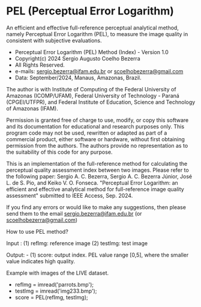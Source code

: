 # PEL (Perceptual Error Logarithm)
An efficient and effective full-reference perceptual analytical method, namely Perceptual Error Logarithm (PEL), to measure the image quality in consistent with subjective evaluations.

- Perceptual Error Logarithm (PEL) Method (Index) - Version 1.0 
- Copyright(c) 2024 Sergio Augusto Coelho Bezerra
- All Rights Reserved.
- e-mails: sergio.bezerra@ifam.edu.br or scoelhobezerra@gmail.com
- Data: September/2024, Manaus, Amazonas, Brazil.

The author is with Institute of Computing of the Federal University of Amazonas (ICOMP/UFAM), Federal University of Technology - Paraná (CPGEI/UTFPR), and Federal Institute of Education, Science and
Technology of Amazonas (IFAM).

Permission is granted free of charge to use, modify, or copy this software and its documentation for educational and research purposes only. This program code may not be used, rewritten or adapted as part of a 
commercial product, either software or hardware, without first obtaining permission from the authors. The authors provide no representation as to the suitability of this code for any purpose.

This is an implementation of the full-reference method for calculating the perceptual quality assessment index between two images. Please refer
to the following paper:
   Sergio A. C. Bezerra, Sergio A. C. Bezerra Júnior, José L. de S. Pio, and Keiko V. O. Fonseca. "Perceptual Error Logarithm: an efficient and effective analytical method for full-reference image quality assessment" 
submitted to IEEE Access, Sep. 2024. 

If you find any errors or would like to make any suggestions, then please send them to the email sergio.bezerra@ifam.edu.br (or scoelhobezerra@gmail.com)

How to use PEL method?

Input :
(1) refImg: reference image
(2) testImg: test image
 
Output: - (1) score: output index. PEL value range [0,5], where the smaller value indicates high quality.

Example with images of the LIVE dataset.
- refImg = imread('parrots.bmp'); 
- testImg = imread('img233.bmp');
- score = PEL(refImg, testImg); 
